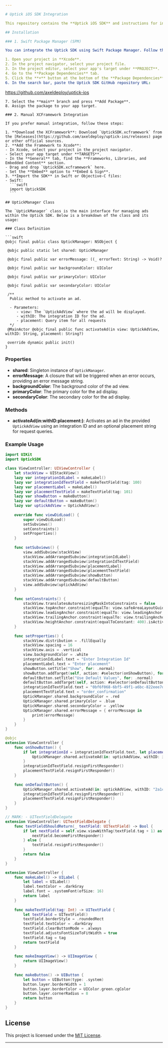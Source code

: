 ```yaml
---

# Uptick iOS SDK Integration

This repository contains the **Uptick iOS SDK** and instructions for integrating it into your iOS app. You can integrate the SDK via **Swift Package Manager (SPM)** or **manually** by adding the provided **XCFramework**.

## Installation

### 1. Swift Package Manager (SPM)

You can integrate the Uptick SDK using Swift Package Manager. Follow these steps:

1. Open your project in **Xcode**.
2. In the project navigator, select your project file.
3. In the project editor, select your app's target under **PROJECT**.
4. Go to the **Package Dependencies** tab.
5. Click the **+** button at the bottom of the **Package Dependencies** section.
6. In the search bar, paste the Uptick SDK GitHub repository URL:
   ```
   https://github.com/axeldeploy/uptick-ios
   ```
7. Select the **main** branch and press **Add Package**.
8. Assign the package to your app target.

### 2. Manual XCFramework Integration

If you prefer manual integration, follow these steps:

1. **Download the XCFramework**: Download `UptickSDK.xcframework` from the [Releases](https://github.com/axeldeploy/uptick-ios/releases) page or other official sources.
2. **Add the Framework to Xcode**:
   - In Xcode, select your project in the project navigator.
   - Select your app target under **TARGETS**.
   - In the **General** tab, find the **Frameworks, Libraries, and Embedded Content** section.
   - Drag and drop `UptickSDK.xcframework` here.
   - Set the **Embed** option to **Embed & Sign**.
3. **Import the SDK** in Swift or Objective-C files:
   - Swift:
     ```swift
     import UptickSDK
     ```

## UptickManager Class

The `UptickManager` class is the main interface for managing ads within the Uptick SDK. Below is a breakdown of the class and its usage:

### Class Definition

```swift
@objc final public class UptickManager: NSObject {

    @objc public static let shared: UptickManager

    @objc final public var errorMessage: ((_ errorText: String) -> Void)?

    @objc final public var backgroundColor: UIColor

    @objc final public var primaryColor: UIColor

    @objc final public var secondaryColor: UIColor

    /**
     Public method to activate an ad.
     
     - Parameters:
        - view: The `UptickAdView` where the ad will be displayed.
        - withID: The integration ID for the ad.
        - placement: Query item for all requests
     */
    @MainActor @objc final public func activateAd(in view: UptickAdView, withID: String, placement: String?)

    override dynamic public init()
}
```

### Properties

- **shared**: Singleton instance of `UptickManager`.
- **errorMessage**: A closure that will be triggered when an error occurs, providing an error message string.
- **backgroundColor**: The background color of the ad view.
- **primaryColor**: The primary color for the ad display.
- **secondaryColor**: The secondary color for the ad display.

### Methods

- **activateAd(in:withID:placement:)**: Activates an ad in the provided `UptickAdView` using an integration ID and an optional placement string for request queries.

### Example Usage

```swift
import UIKit
import UptickSDK

class ViewController: UIViewController {
    let stackView = UIStackView()
    lazy var integrationIdLabel = makeLabel()
    lazy var integrationIdTextField = makeTextField(tag: 100)
    lazy var placementLabel = makeLabel()
    lazy var placementTextField = makeTextField(tag: 101)
    lazy var showButton = makeButton()
    lazy var defaultButton = makeButton()
    lazy var uptickAdView = UptickAdView()
    
    override func viewDidLoad() {
        super.viewDidLoad()
        setSubviews()
        setConstraints()
        setProperties()
    }
    
    func setSubviews() {
        view.addSubview(stackView)
        stackView.addArrangedSubview(integrationIdLabel)
        stackView.addArrangedSubview(integrationIdTextField)
        stackView.addArrangedSubview(placementLabel)
        stackView.addArrangedSubview(placementTextField)
        stackView.addArrangedSubview(showButton)
        stackView.addArrangedSubview(defaultButton)
        view.addSubview(uptickAdView)
    }
    
    func setConstraints() {
        stackView.translatesAutoresizingMaskIntoConstraints = false
        stackView.topAnchor.constraint(equalTo: view.safeAreaLayoutGuide.topAnchor, constant: 16).isActive = true
        stackView.leadingAnchor.constraint(equalTo: view.leadingAnchor, constant: 16).isActive = true
        stackView.trailingAnchor.constraint(equalTo: view.trailingAnchor, constant: -16).isActive = true
        stackView.heightAnchor.constraint(equalToConstant: 400).isActive = true
    }
    
    func setProperties() {
        stackView.distribution = .fillEqually
        stackView.spacing = 16
        stackView.axis = .vertical
        view.backgroundColor = .white
        integrationIdLabel.text = "Enter Integration Id"
        placementLabel.text = "Enter placement"
        showButton.setTitle("Show", for: .normal)
        showButton.addTarget(self, action: #selector(onShowButton), for: .touchUpInside)
        defaultButton.setTitle("Use Default Values", for: .normal)
        defaultButton.addTarget(self, action: #selector(onDefaultButton), for: .touchUpInside)
        integrationIdTextField.text = "0bf6f068-6bf5-49f1-a6bc-822eee7d4db3"
        placementTextField.text = "order_confirmation"
        UptickManager.shared.backgroundColor = .red
        UptickManager.shared.primaryColor = .blue
        UptickManager.shared.secondaryColor = .yellow
        UptickManager.shared.errorMessage = { errorMessage in
            print(errorMessage)
        }
    }
}

@objc
extension ViewController {
    func onShowButton() {
        if let integrationId = integrationIdTextField.text, let placement = placementTextField.text {
            UptickManager.shared.activateAd(in: uptickAdView, withID: integrationId, placement: placement)
        }
        integrationIdTextField.resignFirstResponder()
        placementTextField.resignFirstResponder()
    }
    
    func onDefaultButton() {
        UptickManager.shared.activateAd(in: uptickAdView, withID: "2a1c3b6e-e148-45e5-bd43-ea0b1c11dad0", placement: "order_confirmation")
        integrationIdTextField.resignFirstResponder()
        placementTextField.resignFirstResponder()
    }
}

// MARK: - UITextFieldDelegate
extension ViewController: UITextFieldDelegate {
    func textFieldShouldReturn(_ textField: UITextField) -> Bool {
        if let nextField = self.view.viewWithTag(textField.tag + 1) as? UITextField {
            nextField.becomeFirstResponder()
        } else {
            textField.resignFirstResponder()
        }
        return false
    }
}

extension ViewController {
    func makeLabel() -> UILabel {
        let label = UILabel()
        label.textColor = .darkGray
        label.font = .systemFont(ofSize: 16)
        return label
    }
    
    func makeTextField(tag: Int) -> UITextField {
        let textField = UITextField()
        textField.borderStyle = .roundedRect
        textField.textColor = .darkGray
        textField.clearButtonMode = .always
        textField.adjustsFontSizeToFitWidth = true
        textField.tag = tag
        return textField
    }
    
    func makeImageView() -> UIImageView {
        return UIImageView()
    }
    
    func makeButton() -> UIButton {
        let button = UIButton(type: .system)
        button.layer.borderWidth = 1
        button.layer.borderColor = UIColor.green.cgColor
        button.layer.cornerRadius = 8
        return button
    }
}


```

## License

This project is licensed under the [MIT License](LICENSE).

---
```

